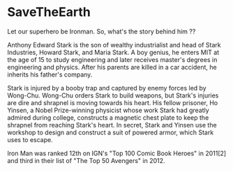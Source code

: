 # SaveTheEarth
Let our superhero be Ironman.
So, what's the story behind him ??

Anthony Edward Stark is the son of wealthy industrialist and head of Stark Industries, Howard Stark, and Maria Stark. A boy genius, he enters MIT at the age of 15 to study engineering and later receives master's degrees in engineering and physics. After his parents are killed in a car accident, he inherits his father's company.

Stark is injured by a booby trap and captured by enemy forces led by Wong-Chu. Wong-Chu orders Stark to build weapons, but Stark's injuries are dire and shrapnel is moving towards his heart. His fellow prisoner, Ho Yinsen, a Nobel Prize-winning physicist whose work Stark had greatly admired during college, constructs a magnetic chest plate to keep the shrapnel from reaching Stark's heart. In secret, Stark and Yinsen use the workshop to design and construct a suit of powered armor, which Stark uses to escape. 

Iron Man was ranked 12th on IGN's "Top 100 Comic Book Heroes" in 2011[2] and third in their list of "The Top 50 Avengers" in 2012.


